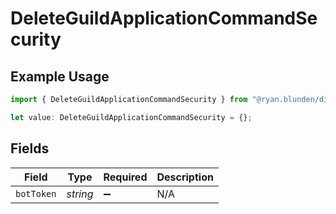 # DeleteGuildApplicationCommandSecurity

## Example Usage

```typescript
import { DeleteGuildApplicationCommandSecurity } from "@ryan.blunden/discord/models/operations";

let value: DeleteGuildApplicationCommandSecurity = {};
```

## Fields

| Field              | Type               | Required           | Description        |
| ------------------ | ------------------ | ------------------ | ------------------ |
| `botToken`         | *string*           | :heavy_minus_sign: | N/A                |